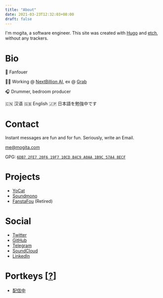 ```yaml
---
title: "About"
date: 2021-03-23T12:32:03+08:00
draft: false
---
```


I'm mogita, a software engineer. This site was created with [Hugo](https://gohugo.io/) and [etch](https://github.com/LukasJoswiak/etch), without any trackers.

# Bio

🦋 Fanfouer

🧑‍💻 Working @ [NextBillion AI](https://nb.ai), ex @ [Grab](https://grab.com)

🎧 Drummer, bedroom producer

🇨🇳 汉语 🇬🇧 English 🇯🇵 日本語を勉強中です

# Contact

Instant messages are fun and for fun. Seriously, write an Email.

[me@mogita.com](mailto:me@mogita.com)

GPG: [`6DB7 2FE7 20F6 19F7 10CD B4C9 A0AA 1B9C 57A4 8ECF`](http://hkps.pool.sks-keyservers.net/pks/lookup?op=vindex&fingerprint=on&search=0xA0AA1B9C57A48ECF)

# Projects

- [YoCat](https://fanfou.com/yocat)
- [Soundmono](https://soundmono.com)
- [FanstaFou](http://fanstafou.mogita.com) (Retired)

# Social

- [Twitter](https://twitter.com/mogita)
- [GitHub](https://github.com/mogita)
- [Telegram](https://t.me/mogita)
- [SoundCloud](https://soundcloud.com/mogita)
- [LinkedIn](https://www.linkedin.com/in/mogita/)

# Portkeys [<a href="https://harrypotter.fandom.com/wiki/Portkey" target="_blank">?</a>]

- [配信中](https://www.yocson.com)
